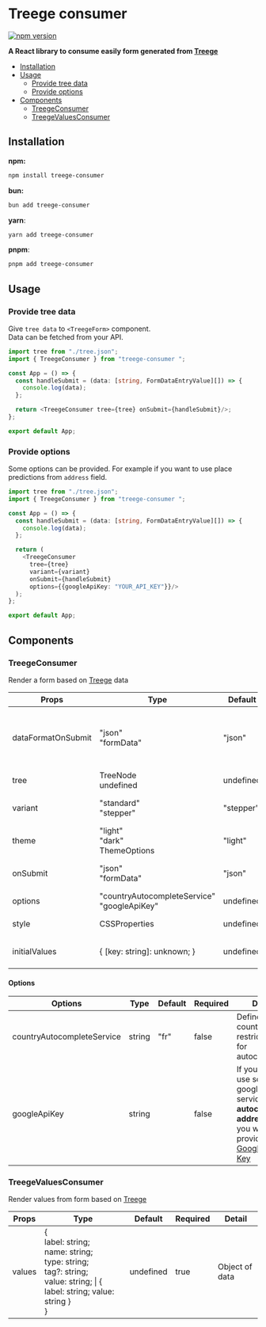 # Treege consumer

[![npm version](https://badge.fury.io/js/treege-consumer.svg)](https://badge.fury.io/js/treege-consumer)

**A React library to consume easily form generated from [Treege](https://github.com/Tracktor/treege)**

- [Installation](#Installation)
- [Usage](#Usage)
    - [Provide tree data](#Provide-tree-data)
    - [Provide options](#Provide-options)
- [Components](#Components)
    - [TreegeConsumer](#TreegeConsumer)
    - [TreegeValuesConsumer](#TreegeValuesConsumer)

## Installation

**npm:**
```bash
npm install treege-consumer
```
**bun:**
```bash
bun add treege-consumer
```
**yarn**:
```bash
yarn add treege-consumer
```
**pnpm**:
```bash
pnpm add treege-consumer
```

## Usage

### Provide tree data

Give `tree data` to `<TreegeForm>` component.  
Data can be fetched from your API.

```typescript jsx
import tree from "./tree.json";
import { TreegeConsumer } from "treege-consumer ";

const App = () => {
  const handleSubmit = (data: [string, FormDataEntryValue][]) => {
    console.log(data);
  };

  return <TreegeConsumer tree={tree} onSubmit={handleSubmit}/>;
};

export default App;
```

### Provide options

Some options can be provided. For example if you want to use place predictions from `address` field.

```typescript jsx
import tree from "./tree.json";
import { TreegeConsumer } from "treege-consumer ";

const App = () => {
  const handleSubmit = (data: [string, FormDataEntryValue][]) => {
    console.log(data);
  };

  return (
    <TreegeConsumer
      tree={tree}
      variant={variant}
      onSubmit={handleSubmit}
      options={{googleApiKey: "YOUR_API_KEY"}}/>
  );
};

export default App;
```

## Components

### TreegeConsumer

Render a form based
on [Treege](https://github.com/Tracktor/treege) data

| Props              | Type                                            | Default    | Required | Detail                                    |
|--------------------|-------------------------------------------------|------------|----------|-------------------------------------------|
| dataFormatOnSubmit | "json"<br/>"formData"                           | "json"     | false    | Data format returned by onSubmit callback |
| tree               | TreeNode<br/>  undefined                        | undefined  | false    | Treege data                               |
| variant            | "standard"<br/>  "stepper"                      | "stepper"  | false    | The variant to use                        |
| theme              | "light"<br/>  "dark" <br/> ThemeOptions         | "light"    | false    | Theme color mode                          |
| onSubmit           | "json"<br/>"formData"                           | "json"     | false    | Callback fired form is validate           |
| options            | "countryAutocompleteService"<br/>"googleApiKey" | undefined  | false    | Consumer options                          |
| style              | CSSProperties                                   | undefined  | false    | Custom form style                         |
| initialValues      | { [key: string]: unknown; }                     | undefined  | false    | Set initial value to form                 |

#### Options

| Options                    | Type   | Default | Required | Detail                                                                                                                                                                        |
|----------------------------|--------|---------|----------|-------------------------------------------------------------------------------------------------------------------------------------------------------------------------------|
| countryAutocompleteService | string | "fr"    | false    | Define country restrictions for autocomplete                                                                                                                                  |
| googleApiKey               | string |         | false    | If you want use some google service like <strong>autocomplete address</strong>, then you want provide [Google Api Key](https://cloud.google.com/docs/authentication/api-keys) |


### TreegeValuesConsumer

Render values from form based on [Treege](https://github.com/Tracktor/treege)

| Props  | Type                                                                                                                                        | Default   | Required | Detail         |
|--------|---------------------------------------------------------------------------------------------------------------------------------------------|-----------|----------|----------------|
| values | {<br/>label: string;<br/>name: string;<br/>type: string;<br/>tag?: string;<br/>value: string; &#124; { label: string; value: string }<br/>} | undefined | true     | Object of data |
